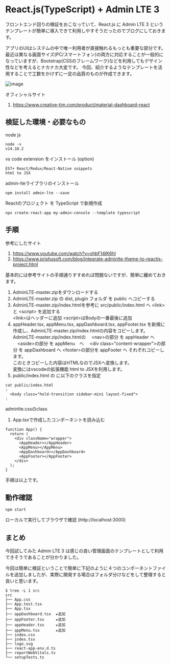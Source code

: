 # React.js(TypeScript) + Admin LTE 3

フロントエンド回りの検証をおこなっていて、React.js に Admin LTE 3 というテンプレートが簡単に導入できて利用しやすそうだったのでブログにしておきます。

アプリのUIはシステムの中で唯一利用者が直接触れるもっとも重要な部分です。最近は異なる画面サイズ(PC/スマートフォン)の両方に対応することが一般的になっていますが、Bootstrap(CSSのフレームワーク)などを利用してもデザイン性などを考えるとナカナカ大変です。
今回、紹介するようなテンプレートを活用することで工数をかけずに一定の品質のものが作成できます。

![image](../doc/adminTLE-sample.gif)

オフィシャルサイト
1. https://www.creative-tim.com/product/material-dashboard-react

## 検証した環境・必要なもの

node js
```
node -v
v14.18.2
```

vs code extension をインストール (option)
```
ES7+ React/Redux/React-Native snippets
html to JSX
```

admin-lteライブラリのインストール
```
npm install admin-lte --save
````

Reactのプロジェクト を TypeScript で新規作成
```
npx create-react-app my-admin-console --template typescript
```

## 手順

参考にしたサイト
1. https://www.youtube.com/watch?v=ohbF14IK6hI
1. https://www.prishusoft.com/blog/integrate-adminlte-theme-to-reactjs-project.html

基本的には参考サイトの手順通りすすめれば問題ないですが、簡単に纏めておきます。

1. AdminLTE-master.zipをダウンロードする
1. AdminLTE-master.zip の dist, plugin フォルダ を public へコピーする
1. AdminLTE-master.zip/index.htmlを参考に src/public/index.html へ \<link\> と \<script\> を追加する  
  \<link\>はヘッダーに追加
  \<script\>はBodyの一番最後に追加
1. appHeader.tsx, appMenu.tsx, appDashboard.tsx, appFooter.tsx を新規に作成し、AdminLTE-master.zip/index.htmlの内容をコピーします。
AdminLTE-master.zip/index.htmlの
　\<nav\>の部分 を appHeader へ
　\<aside\>の部分 を appMenu　へ
　\<div class="content-wrapper"\>の部分 を appDashboard へ
  \<footer\>の部分を appFooter へ
  それぞれコピーします。  
  このときコピーした内容はHTMLなのでJSXへ変換します。  
  変換にはvscodeの拡張機能 html to JSXを利用します。
1. public/index.html の<body> に以下のクラスを指定 
```
cat public/index.html
:
  <body class="hold-transition sidebar-mini layout-fixed">
:
```
adminlte.cssのclass

1. App.tsxで作成したコンポーネントを読み込む
```
function App() {
  return (
    <div className="wrapper">
      <AppHeader></AppHeader>
      <AppMenu></AppMenu>
      <AppDashboard></AppDashboard>      
      <AppFooter></AppFooter>
    </div>
  );
}
```
手順は以上です。

## 動作確認
```
npm start
```
ローカルで実行してブラウザで確認 (http://localhost:3000)

## まとめ
今回試してみた Admin LTE 3 は感じの良い管理画面のテンプレートとして利用できそうであることが分かりました。  

今回は簡単に検証ということで簡単に下記のように４つのコンポーネントファイルを追加しましたが、実際に開発する場合はフォルダ分けなどをして整理すると良いと思います。

```
$ tree -L 1 src
src
├── App.css
├── App.test.tsx
├── App.tsx
├── appDashboard.tsx  ★追加
├── appFooter.tsx     ★追加
├── appHeader.tsx     ★追加
├── appMenu.tsx       ★追加
├── index.css
├── index.tsx
├── logo.svg
├── react-app-env.d.ts
├── reportWebVitals.ts
└── setupTests.ts
```
